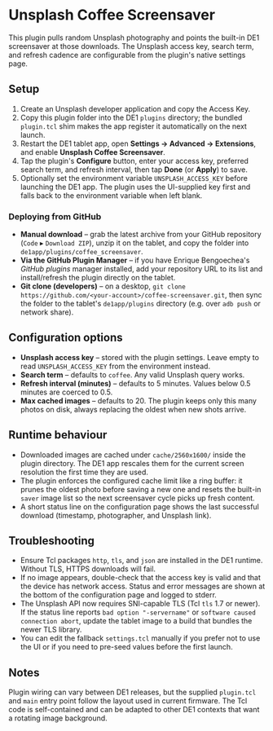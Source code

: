 # Unsplash Coffee Screensaver

This plugin pulls random Unsplash photography and points the built-in DE1 screensaver at those downloads. The Unsplash access key, search term, and refresh cadence are configurable from the plugin's native settings page.

## Setup

1. Create an Unsplash developer application and copy the Access Key.
2. Copy this plugin folder into the DE1 `plugins` directory; the bundled `plugin.tcl` shim makes the app register it automatically on the next launch.
3. Restart the DE1 tablet app, open **Settings → Advanced → Extensions**, and enable **Unsplash Coffee Screensaver**.
4. Tap the plugin's **Configure** button, enter your access key, preferred search term, and refresh interval, then tap **Done** (or **Apply**) to save.
5. Optionally set the environment variable `UNSPLASH_ACCESS_KEY` before launching the DE1 app. The plugin uses the UI-supplied key first and falls back to the environment variable when left blank.

### Deploying from GitHub

- **Manual download** – grab the latest archive from your GitHub repository (`Code` ▸ `Download ZIP`), unzip it on the tablet, and copy the folder into `de1app/plugins/coffee_screensaver`.
- **Via the GitHub Plugin Manager** – if you have Enrique Bengoechea's _GitHub plugins_ manager installed, add your repository URL to its list and install/refresh the plugin directly on the tablet.
- **Git clone (developers)** – on a desktop, `git clone https://github.com/<your-account>/coffee-screensaver.git`, then sync the folder to the tablet's `de1app/plugins` directory (e.g. over `adb push` or network share).

## Configuration options

- **Unsplash access key** – stored with the plugin settings. Leave empty to read `UNSPLASH_ACCESS_KEY` from the environment instead.
- **Search term** – defaults to `coffee`. Any valid Unsplash query works.
- **Refresh interval (minutes)** – defaults to 5 minutes. Values below 0.5 minutes are coerced to 0.5.
- **Max cached images** – defaults to 20. The plugin keeps only this many photos on disk, always replacing the oldest when new shots arrive.

## Runtime behaviour

- Downloaded images are cached under `cache/2560x1600/` inside the plugin directory. The DE1 app rescales them for the current screen resolution the first time they are used.
- The plugin enforces the configured cache limit like a ring buffer: it prunes the oldest photo before saving a new one and resets the built-in `saver` image list so the next screensaver cycle picks up fresh content.
- A short status line on the configuration page shows the last successful download (timestamp, photographer, and Unsplash link).

## Troubleshooting

- Ensure Tcl packages `http`, `tls`, and `json` are installed in the DE1 runtime. Without TLS, HTTPS downloads will fail.
- If no image appears, double-check that the access key is valid and that the device has network access. Status and error messages are shown at the bottom of the configuration page and logged to stderr.
- The Unsplash API now requires SNI-capable TLS (Tcl `tls` 1.7 or newer). If the status line reports `bad option "-servername"` or `software caused connection abort`, update the tablet image to a build that bundles the newer TLS library.
- You can edit the fallback `settings.tcl` manually if you prefer not to use the UI or if you need to pre-seed values before the first launch.

## Notes

Plugin wiring can vary between DE1 releases, but the supplied `plugin.tcl` and `main` entry point follow the layout used in current firmware. The Tcl code is self-contained and can be adapted to other DE1 contexts that want a rotating image background.
